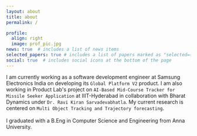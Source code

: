 ```yaml
---
layout: about
title: about
permalink: /

profile:
  align: right
  image: prof_pic.jpg
news: true  # includes a list of news items
selected_papers: true # includes a list of papers marked as "selected={true}"
social: true  # includes social icons at the bottom of the page
---
```


I am currently working as a software development engineer at Samsung Electronics India on developing its `Global Platform V2` product. I am also working in Product Lab's project on `AI-Based Mid-Course Tracker for Missile Seeker Application` at IIIT-Hyderabad in collaboration with Bharat Dynamics under `Dr. Ravi Kiran Sarvadevabhatla`. My current research is centered on `Multi Object Tracking and Trajectory forecasting`. <br><br>
I graduated with a B.Eng in Computer Science and Engineering from Anna University.